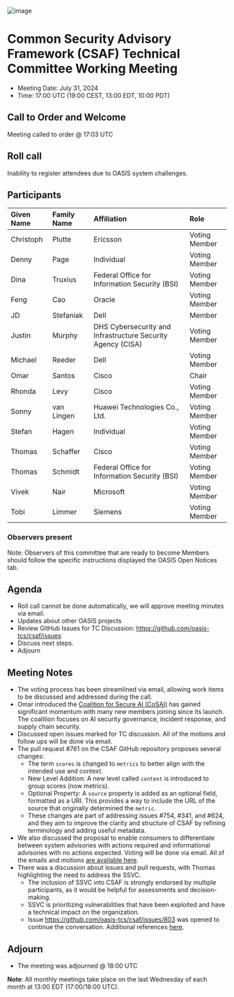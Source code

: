 ![image](https://user-images.githubusercontent.com/1690898/139102180-5c1e2583-14f1-4f58-ab2b-9e3807ed529c.png)

# Common Security Advisory Framework (CSAF) Technical Committee Working Meeting

- Meeting Date: July 31, 2024
- Time: 17:00 UTC (19:00 CEST, 13:00 EDT, 10:00 PDT)

## Call to Order and Welcome

Meeting called to order @ 17:03 UTC

## Roll call
Inability to register attendees due to OASIS system challenges.

## Participants

| Given Name | Family Name | Affiliation                                                 | Role          |
|:-----------|:------------|:------------------------------------------------------------|:--------------|
| Christoph  | Plutte      | Ericsson                                                    | Voting Member |
| Denny      | Page        | Individual                                                  | Voting Member |
| Dina       | Truxius     | Federal Office for Information Security (BSI)               | Voting Member |
| Feng       | Cao         | Oracle                                                      | Voting Member |
| JD         | Stefaniak   | Dell                                                        | Member        |
| Justin     | Murphy      | DHS Cybersecurity and Infrastructure Security Agency (CISA) | Voting Member |
| Michael    | Reeder      | Dell                                                        | Voting Member |
| Omar       | Santos      | Cisco                                                       | Chair         |
| Rhonda     | Levy        | Cisco                                                       | Voting Member |
| Sonny      | van Lingen  | Huawei Technologies Co., Ltd.                               | Voting Member |
| Stefan     | Hagen       | Individual                                                  | Voting Member |
| Thomas     | Schaffer    | Cisco                                                       | Voting Member |
| Thomas     | Schmidt     | Federal Office for Information Security (BSI)               | Voting Member |
| Vivek      |  Nair       | Microsoft                                                   | Voting Member |
| Tobi | Limmer | Siemens | Voting Member |

### Observers present

Note: Observers of this committee that are ready to become Members should follow the specific instructions displayed the OASIS Open Notices tab.

## Agenda

- Roll call cannot be done automatically, we will approve meeting minutes via email.
- Updates about other OASIS projects
- Review GitHub Issues for TC Discussion:  https://github.com/oasis-tcs/csaf/issues
- Discuss next steps.
- Adjourn


## Meeting Notes

- The voting process has been streamlined via email, allowing work items to be discussed and addressed during the call.
- Omar introduced the [Coalition for Secure AI (CoSAI)](https://www.coalitionforsecureai.org/) has gained significant momentum with many new members joining since its launch. The coalition focuses on AI security governance, incident response, and supply chain security.
- Discussed open issues marked for TC discussion. All of the motions and follow ups will be done via email. 
- The pull request #761 on the CSAF GitHub repository proposes several changes:
  - The term `scores` is changed to `metrics` to better align with the intended use and context.
  - New Level Addition: A new level called `content` is introduced to group scores (now metrics).
  - Optional Property: A `source` property is added as an optional field, formatted as a URI. This provides a way to include the URL of the source that originally determined the `metric`.
  - These changes are part of addressing issues #754, #341, and #624, and they aim to improve the clarity and structure of CSAF by refining terminology and adding useful metadata.
- We also discussed the proposal to enable consumers to differentiate between system advisories with actions required and informational advisories with no actions expected. Voting will be done via email. All of the emails and motions [are available here](https://groups.oasis-open.org/communities/community-home/digestviewer?communitykey=dfd6f6ef-b478-4686-baed-018dc7d3f240).
- There was a discussion about issues and pull requests, with Thomas highlighting the need to address the SSVC.
  - The inclusion of SSVC into CSAF is strongly endorsed by multiple participants, as it would be helpful for assessments and decision-making.
  - SSVC is prioritizing vulnerabilities that have been exploited and have a technical impact on the organization.
  - Issue https://github.com/oasis-tcs/csaf/issues/803 was opened to continue the conversation. Additional references [here](https://github.com/oasis-tcs/csaf/issues/803#issuecomment-2441988277).
 
## Adjourn

- The meeting was adjourned @ 18:00 UTC

**Note**: All monthly meetings take place on the last Wednesday of each month at 13:00 EDT (17:00/18:00 UTC).
 

